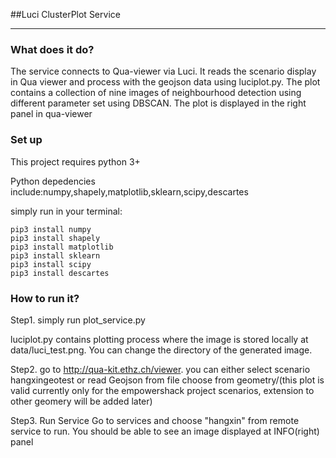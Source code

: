 ##Luci ClusterPlot Service
***
### What does it do?
The service connects to Qua-viewer via Luci. It reads the scenario display in Qua viewer and process with the geojson data using luciplot.py. The plot contains a collection of nine images of neighbourhood detection using different parameter set using DBSCAN. The plot is displayed in the right panel in qua-viewer
### Set up
This project requires python 3+

Python depedencies include:numpy,shapely,matplotlib,sklearn,scipy,descartes

simply run in your terminal:
```
pip3 install numpy
pip3 install shapely
pip3 install matplotlib
pip3 install sklearn
pip3 install scipy
pip3 install descartes
```
### How to run it?
Step1. simply run plot_service.py

luciplot.py contains plotting process where the image is stored locally at data/luci_test.png. You can change the directory of the generated image. 

Step2. go to http://qua-kit.ethz.ch/viewer. you can either select scenario hangxingeotest or read Geojson from file choose from geometry/(this plot is valid currently only for the empowershack project scenarios, extension to other geomery will be added later)

Step3. Run Service
Go to services and choose "hangxin" from remote service to run. You should be able to see an image displayed at INFO(right) panel
